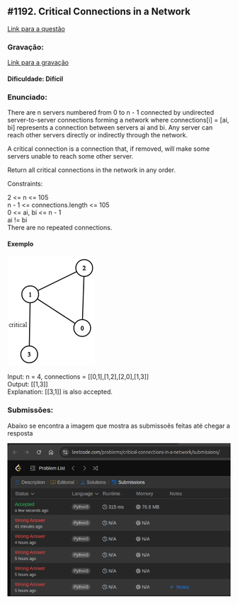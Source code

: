 ## #1192. Critical Connections in a Network

[Link para a questão](https://leetcode.com/problems/critical-connections-in-a-network/description/)

### Gravação:

[Link para a gravação]()

#### Dificuldade: Difícil

### Enunciado:

There are n servers numbered from 0 to n - 1 connected by undirected server-to-server connections forming a network where connections[i] = [ai, bi] represents a connection between servers ai and bi. Any server can reach other servers directly or indirectly through the network.

A critical connection is a connection that, if removed, will make some servers unable to reach some other server.

Return all critical connections in the network in any order.

Constraints:

2 <= n <= 105<br>
n - 1 <= connections.length <= 105<br>
0 <= ai, bi <= n - 1<br>
ai != bi<br>
There are no repeated connections.

#### Exemplo

![image](../images/questao3/example.png)

Input: n = 4, connections = [[0,1],[1,2],[2,0],[1,3]]<br>
Output: [[1,3]]<br>
Explanation: [[3,1]] is also accepted.


### Submissões: 

Abaixo se encontra a imagem que mostra as submissoẽs feitas até chegar a resposta

![image](../images/questao3/submission.png)